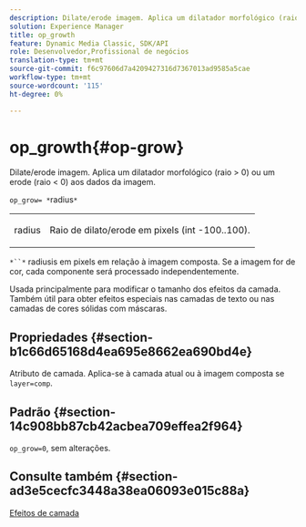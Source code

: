 ```yaml
---
description: Dilate/erode imagem. Aplica um dilatador morfológico (raio > 0) ou um erode (raio < 0) aos dados da imagem.
solution: Experience Manager
title: op_growth
feature: Dynamic Media Classic, SDK/API
role: Desenvolvedor,Profissional de negócios
translation-type: tm+mt
source-git-commit: f6c97606d7a4209427316d7367013ad9585a5cae
workflow-type: tm+mt
source-wordcount: '115'
ht-degree: 0%

---
```



# op_growth{#op-grow}

Dilate/erode imagem. Aplica um dilatador morfológico (raio > 0) ou um erode (raio &lt; 0) aos dados da imagem.

`op_grow= *`radius`*`

<table id="simpletable_3BAA4523D29E447FA7A4C9009B3E8344"> 
 <tr class="strow"> 
  <td class="stentry"> <p><span class="codeph"><span class="varname"> radius</span></span> </p> </td> 
  <td class="stentry"> <p>Raio de dilato/erode em pixels (int -100..100). </p></td> 
 </tr> 
</table>

`*``*` radiusis em pixels em relação à imagem composta. Se a imagem for de cor, cada componente será processado independentemente.

Usada principalmente para modificar o tamanho dos efeitos da camada. Também útil para obter efeitos especiais nas camadas de texto ou nas camadas de cores sólidas com máscaras.

## Propriedades {#section-b1c66d65168d4ea695e8662ea690bd4e}

Atributo de camada. Aplica-se à camada atual ou à imagem composta se `layer=comp`.

## Padrão {#section-14c908bb87cb42acbea709effea2f964}

`op_grow=0`, sem alterações.

## Consulte também {#section-ad3e5cecfc3448a38ea06093e015c88a}

[Efeitos de camada](../../../../../is-api/http-ref/image-serving-api-ref/c-http-protocol-reference/c-syntax-and-features/r-layer-effects.md#reference-82a6b5311b3d4471ad2799adb3b2201c)
